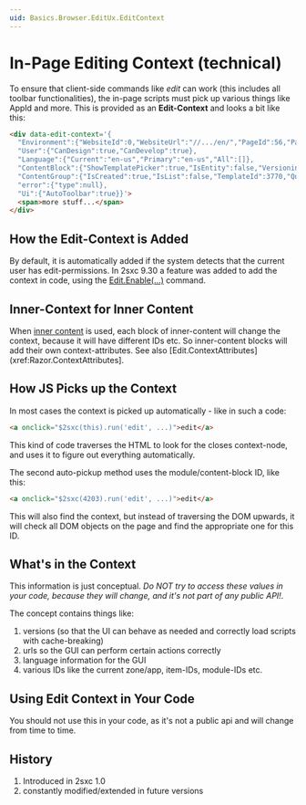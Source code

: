 ```yaml
---
uid: Basics.Browser.EditUx.EditContext
---
```

# In-Page Editing Context (technical)

To ensure that client-side commands like _edit_ can work (this includes all toolbar functionalities), the in-page scripts must pick up various things like AppId and more. This is provided as an **Edit-Context** and looks a bit like this:

```html
<div data-edit-context='{
  "Environment":{"WebsiteId":0,"WebsiteUrl":"//.../en/","PageId":56,"PageUrl":"http://.../en/","parameters":[{"Key":"TabId","Value":"56"},{"Key":"language","Value":"en-US"}],"InstanceId":421,"SxcVersion":"9.30.0.40333","SxcRootUrl":"/","IsEditable":true},
  "User":{"CanDesign":true,"CanDevelop":true},
  "Language":{"Current":"en-us","Primary":"en-us","All":[]},
  "ContentBlock":{"ShowTemplatePicker":true,"IsEntity":false,"VersioningRequirements":"DraftOptional","Id":421,"ParentFieldName":null,"ParentFieldSortOrder":0,"PartOfPage":true},
  "ContentGroup":{"IsCreated":true,"IsList":false,"TemplateId":3770,"QueryId":null,"ContentTypeName":"e2351b42-87f2-427e-9566-ff271e3e5a9f","AppUrl":"/Portals/0/2sxc/Content","AppSettingsId":null,"AppResourcesId":null,"IsContent":true,"HasContent":true,"SupportsAjax":true,"ZoneId":2,"AppId":2,"Guid":"c238e78b-a6e5-4811-a5c9-51d5ebf48b39","Id":3894},
  "error":{"type":null},
  "Ui":{"AutoToolbar":true}}'>
  <span>more stuff...</span>
</div>

```

## How the Edit-Context is Added

By default, it is automatically added if the system detects that the current user has edit-permissions. In 2sxc 9.30 a feature was added to add the context in code, using the [Edit.Enable(...)](xref:NetCode.Razor.Edit.Enable) command.

## Inner-Context for Inner Content

When [inner content](xref:Basics.Cms.InnerContent.Index) is used, each block of inner-content will change the context, because it will have different IDs etc. So inner-content blocks will add their own context-attributes. See also [Edit.ContextAttributes](xref:Razor.ContextAttributes].

## How JS Picks up the Context

In most cases the context is picked up automatically - like in such a code:

```html
<a onclick="$2sxc(this).run('edit', ...)">edit</a>
```

This kind of code traverses the HTML to look for the closes context-node, and uses it to figure out everything automatically.

The second auto-pickup method uses the module/content-block ID, like this:

```html
<a onclick="$2sxc(4203).run('edit', ...)">edit</a>
```

This will also find the context, but instead of traversing the DOM upwards, it will check all DOM objects on the page and find the appropriate one for this ID.

## What's in the Context

This information is just conceptual. _Do NOT try to access these values in your code, because they will change, and it's not part of any public API!_.

The concept contains things like:

1. versions (so that the UI can behave as needed and correctly load scripts with cache-breaking)
1. urls so the GUI can perform certain actions correctly
1. language information for the GUI
1. various IDs like the current zone/app, item-IDs, module-IDs etc.

## Using Edit Context in Your Code

You should not use this in your code, as it's not a public api and will change from time to time. 

## History

1. Introduced in 2sxc 1.0
1. constantly modified/extended in future versions
